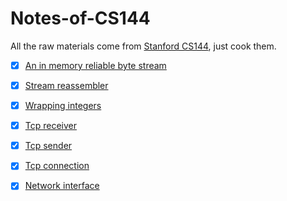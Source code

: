 # Notes-of-CS144
All the raw materials come from [Stanford CS144](https://cs144.github.io/), just cook them.

- [x] [An in memory reliable byte stream](https://github.com/guisongchen/notes-of-CS144/blob/main/An_in-memory_reliable_byte_stream.md)
- [x] [Stream reassembler](https://github.com/guisongchen/notes-of-CS144/blob/main/stream_reassembler.md)
- [x] [Wrapping integers](https://github.com/guisongchen/notes-of-CS144/blob/main/wrapping_integers.md)
- [x] [Tcp receiver](https://github.com/guisongchen/notes-of-CS144/blob/main/tcp_receiver.md)
- [x] [Tcp sender](https://github.com/guisongchen/notes-of-CS144/blob/main/tcp_sender.md)
- [x] [Tcp connection](https://github.com/guisongchen/notes-of-CS144/blob/main/tcp_connection.md)
- [x] [Network interface](https://github.com/guisongchen/notes-of-CS144/blob/main/network_interface.md)

